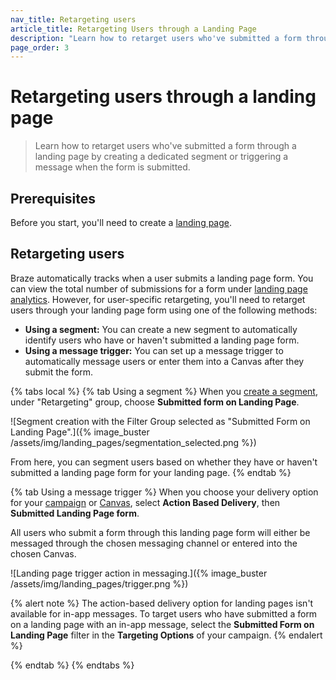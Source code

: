 ```yaml
---
nav_title: Retargeting users
article_title: Retargeting Users through a Landing Page
description: "Learn how to retarget users who've submitted a form through a landing page."
page_order: 3
---
```


# Retargeting users through a landing page

> Learn how to retarget users who've submitted a form through a landing page by creating a dedicated segment or triggering a message when the form is submitted.

## Prerequisites

Before you start, you'll need to create a [landing page]({{site.baseurl}}/user_guide/engagement_tools/landing_pages/creating_pages/).

## Retargeting users

Braze automatically tracks when a user submits a landing page form. You can view the total number of submissions for a form under [landing page analytics]({{site.baseurl}}/user_guide/engagement_tools/landing_pages/creating_pages/#viewing-analytics). However, for user-specific retargeting, you'll need to retarget users through your landing page form using one of the following methods:

- **Using a segment:** You can create a new segment to automatically identify users who have or haven't submitted a landing page form.
- **Using a message trigger:** You can set up a message trigger to automatically message users or enter them into a Canvas after they submit the form.

{% tabs local %}
{% tab Using a segment %}
When you [create a segment]({{site.baseurl}}/user_guide/engagement_tools/segments/creating_a_segment/), under "Retargeting" group, choose **Submitted form on Landing Page**.

![Segment creation with the Filter Group selected as "Submitted Form on Landing Page".]({% image_buster /assets/img/landing_pages/segmentation_selected.png %})

From here, you can segment users based on whether they have or haven't submitted a landing page form for your landing page.
{% endtab %}

{% tab Using a message trigger %}
When you choose your delivery option for your [campaign]({{site.baseurl}}/user_guide/engagement_tools/campaigns/) or [Canvas]({{site.baseurl}}/user_guide/engagement_tools/canvas/), select **Action Based Delivery**, then **Submitted Landing Page form**.

All users who submit a form through this landing page form will either be messaged through the chosen messaging channel or entered into the chosen Canvas.

![Landing page trigger action in messaging.]({% image_buster /assets/img/landing_pages/trigger.png %})

{% alert note %}
The action-based delivery option for landing pages isn't available for in-app messages. To target users who have submitted a form on a landing page with an in-app message, select the **Submitted Form on Landing Page** filter in the **Targeting Options** of your campaign.
{% endalert %}

{% endtab %}
{% endtabs %}

